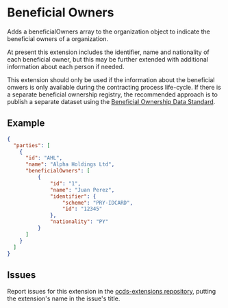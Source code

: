 # Beneficial Owners
Adds a beneficialOwners array to the organization object to indicate the beneficial owners of a organization.

At present this extension includes the identifier, name and nationality of each beneficial owner, but this may be further extended with additional information about each person if needed.

This extension should only be used if the information about the beneficial onwers is only available during the contracting process life-cycle. If there is a separate beneficial ownership registry, the recommended approach is to publish a separate dataset using the [Beneficial Ownership Data Standard](http://standard.openownership.org/).

## Example

```json
{
  "parties": [
    {
      "id": "AHL",
      "name": "Alpha Holdings Ltd",
      "beneficialOwners": [
          {
              "id": "1",
              "name": "Juan Perez",
              "identifier": {
                  "scheme": "PRY-IDCARD",
                  "id": "12345"
              },
              "nationality": "PY"
          }
      ]
    }
  ]
}
```

## Issues

Report issues for this extension in the [ocds-extensions repository](https://github.com/open-contracting/ocds-extensions/issues), putting the extension's name in the issue's title.